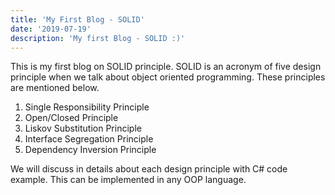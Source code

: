 ```yaml
---
title: 'My First Blog - SOLID'
date: '2019-07-19'
description: 'My first Blog - SOLID :)'
---
```


This is my first blog on SOLID principle. SOLID is an acronym of five design principle when we talk about
object oriented programming. These principles are mentioned below.

1) Single Responsibility Principle
2) Open/Closed Principle
3) Liskov Substitution Principle
4) Interface Segregation Principle
5) Dependency Inversion Principle


We will discuss in details about each design principle with C# code example.
This can be implemented in any OOP language.
